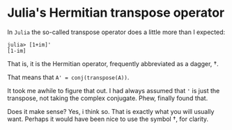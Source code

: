 # Julia's Hermitian transpose operator

In `Julia` the so-called transpose operator does a little more than I expected:

	julia> [1+im]'
	[1-im]

That is, it is the Hermitian operator, frequently abbreviated as a dagger, †. 

That means that `A' = conj(transpose(A))`.

It took me awhile to figure that out. I had always assumed that `'` is just the
transpose, not taking the complex conjugate. Phew, finally found that.

Does it make sense? Yes, i think so. That is exactly what you will usually
want. Perhaps it would have been nice to use the symbol †, for clarity.
